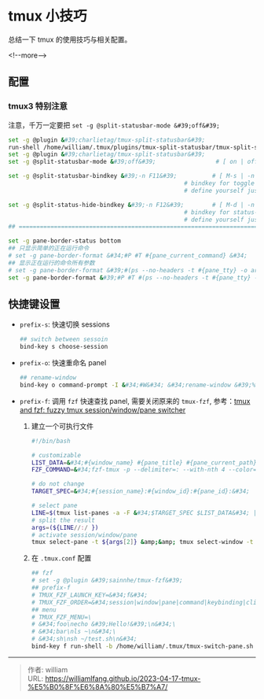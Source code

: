 # tmux 小技巧



总结一下 tmux 的使用技巧与相关配置。

&lt;!--more--&gt;

## 配置

### tmux3 特别注意

注意，千万一定要把 `set -g @split-statusbar-mode &#39;off&#39;`

```bash
set -g @plugin &#39;charlietag/tmux-split-statusbar&#39;
run-shell /home/william/.tmux/plugins/tmux-split-statusbar/tmux-split-statusbar.tmux
set -g @plugin &#39;charlietag/tmux-split-statusbar&#39;
set -g @split-statusbar-mode &#39;off&#39;                 # [ on | off]

set -g @split-statusbar-bindkey &#39;-n F11&#39;          # [ M-s | -n F11 | ... ]
                                                  # bindkey for toggle statusbar-mode
                                                  # define yourself just like bind-key, default: M-s

set -g @split-status-hide-bindkey &#39;-n F12&#39;        # [ M-d | -n F12 | ... ]
                                                  # bindkey for status-left / status-right hiding
                                                  # define yourself just like bind-key, default: M-d
## =============================================================================

set -g pane-border-status bottom
## 只显示简单的正在运行命令
# set -g pane-border-format &#34;#P #T #{pane_current_command} &#34;
## 显示正在运行的命令所有参数
# set -g pane-border-format &#39;#(ps --no-headers -t #{pane_tty} -o args -O-c)&#39;
set -g pane-border-format &#39;#P #T #(ps --no-headers -t #{pane_tty} -o args -O-c) &gt;&#39;
```

## 快捷键设置

- `prefix-s`: 快速切换 sessions

    ```bash
    ## switch between sessoin
    bind-key s choose-session
    ```

- `prefix-o`: 快速重命名 panel

    ```bash
    ## rename-window
    bind-key o command-prompt -I &#34;#W&#34; &#34;rename-window &#39;%%&#39;&#34;
    ```

- `prefix-f`: 调用 `fzf` 快速查找 panel, 需要关闭原来的 `tmux-fzf`, 参考：[tmux and fzf: fuzzy tmux session/window/pane switcher](https://eioki.eu/2021/01/12/tmux-and-fzf-fuzzy-tmux-session-window-pane-switcher)

    1. 建立一个可执行文件

        ```bash
        #!/bin/bash

        # customizable
        LIST_DATA=&#34;#{window_name} #{pane_title} #{pane_current_path} #{pane_current_command}&#34;
        FZF_COMMAND=&#34;fzf-tmux -p --delimiter=: --with-nth 4 --color=hl:2&#34;

        # do not change
        TARGET_SPEC=&#34;#{session_name}:#{window_id}:#{pane_id}:&#34;

        # select pane
        LINE=$(tmux list-panes -a -F &#34;$TARGET_SPEC $LIST_DATA&#34; | $FZF_COMMAND) || exit 0
        # split the result
        args=(${LINE//:/ })
        # activate session/window/pane
        tmux select-pane -t ${args[2]} &amp;&amp; tmux select-window -t ${args[1]} &amp;&amp; tmux switch-client -t ${args[0]}
        ```

    2. 在 `.tmux.conf` 配置

        ```bash
        ## fzf
        # set -g @plugin &#39;sainnhe/tmux-fzf&#39;
        ## prefix-f
        # TMUX_FZF_LAUNCH_KEY=&#34;f&#34;
        # TMUX_FZF_ORDER=&#34;session|window|pane|command|keybinding|clipboard|process&#34;
        ## menu
        # TMUX_FZF_MENU=\
        # &#34;foo\necho &#39;Hello!&#39;\n&#34;\
        # &#34;bar\nls ~\n&#34;\
        # &#34;sh\nsh ~/test.sh\n&#34;
        bind-key f run-shell -b /home/william/.tmux/tmux-switch-pane.sh
        ```


---

> 作者: william  
> URL: https://williamlfang.github.io/2023-04-17-tmux-%E5%B0%8F%E6%8A%80%E5%B7%A7/  

